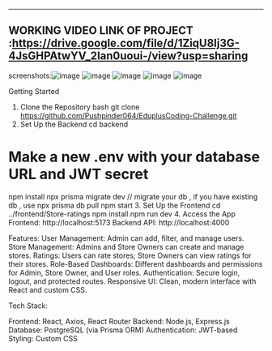 ---------------------------------------------------------------------------------------------------------------
WORKING VIDEO LINK OF PROJECT :https://drive.google.com/file/d/1ZiqU8Ij3G-4JsGHPAtwYV_2Ian0uoui-/view?usp=sharing
---------------------------------------------------------------------------------------------------------------
screenshots:![image](https://github.com/user-attachments/assets/269ff433-dc17-44b4-a4f2-8b6b4456d3a3)
![image](https://github.com/user-attachments/assets/17bf327a-ed86-4f0f-b04c-a040603a15ec)
![image](https://github.com/user-attachments/assets/32f662ea-26ec-4ffe-98a6-f53efcf033e1)
![image](https://github.com/user-attachments/assets/308b4fbd-eab1-4cb5-9d41-739d0a29f38d)
![image](https://github.com/user-attachments/assets/eca9be50-3859-41c2-8f15-a830e6aaf0ae)

Getting Started
1. Clone the Repository
bash
git clone https://github.com/Pushpinder064/EduplusCoding-Challenge.git
2. Set Up the Backend
cd backend
# Make a new .env with your database URL and JWT secret
npm install
npx prisma migrate dev // migrate your db , if you have existing db , use npx prisma db pull
npm start
3. Set Up the Frontend
cd ../frontend/Store-ratings
npm install 
npm run dev 
4. Access the App
Frontend: http://localhost:5173
Backend API: http://localhost:4000


Features:
User Management: Admin can add, filter, and manage users.
Store Management: Admins and Store Owners can create and manage stores.
Ratings: Users can rate stores; Store Owners can view ratings for their stores.
Role-Based Dashboards: Different dashboards and permissions for Admin, Store Owner, and User roles.
Authentication: Secure login, logout, and protected routes.
Responsive UI: Clean, modern interface with React and custom CSS.

Tech Stack:

Frontend: React, Axios, React Router
Backend: Node.js, Express.js
Database: PostgreSQL (via Prisma ORM)
Authentication: JWT-based
Styling: Custom CSS
